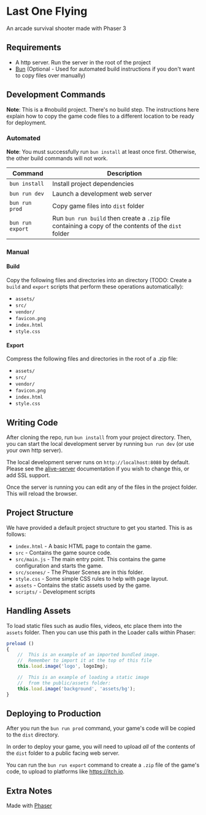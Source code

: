 # Last One Flying

An arcade survival shooter made with Phaser 3

## Requirements

- A http server. Run the server in the root of the project
- [Bun](https://bun.sh) (Optional - Used for automated build instructions if you don't want to copy files over manually)

## Development Commands

**Note**: This is a #nobuild project. There's no build step. The instructions here explain how to copy the game code files to a different location to
be ready for deployment.

### Automated

**Note**: You must successfully run `bun install` at least once first. Otherwise, the other build commands will not work.

| Command | Description |
|---------|-------------|
| `bun install` | Install project dependencies |
| `bun run dev` | Launch a development web server |
| `bun run prod` | Copy game files into `dist` folder |
| `bun run export` | Run `bun run build` then create a `.zip` file containing a copy of the contents of the `dist` folder |

### Manual

#### Build

Copy the following files and directories into an directory (TODO: Create a `build` and `export` scripts that perform these operations automatically):

- `assets/`
- `src/`
- `vendor/`
- `favicon.png`
- `index.html`
- `style.css`

#### Export

Compress the following files and directories in the root of a .zip file:

- `assets/`
- `src/`
- `vendor/`
- `favicon.png`
- `index.html`
- `style.css`

## Writing Code

After cloning the repo, run `bun install` from your project directory. Then, you can start the local development server by running `bun run dev` (or use your own http server).

The local development server runs on `http://localhost:8080` by default. Please see the [alive-server](https://github.com/ljcp/alive-server) documentation if you wish to change this, or add SSL support.

Once the server is running you can edit any of the files in the project folder. This will reload the browser.

## Project Structure

We have provided a default project structure to get you started. This is as follows:

- `index.html` - A basic HTML page to contain the game.
- `src` - Contains the game source code.
- `src/main.js` - The main entry point. This contains the game configuration and starts the game.
- `src/scenes/` - The Phaser Scenes are in this folder.
- `style.css` - Some simple CSS rules to help with page layout.
- `assets` - Contains the static assets used by the game.
- `scripts/` - Development scripts

## Handling Assets

To load static files such as audio files, videos, etc place them into the `assets` folder. Then you can use this path in the Loader calls within Phaser:

```js
preload ()
{
    //  This is an example of an imported bundled image.
    //  Remember to import it at the top of this file
    this.load.image('logo', logoImg);

    //  This is an example of loading a static image
    //  from the public/assets folder:
    this.load.image('background', 'assets/bg');
}
```

## Deploying to Production

After you run the `bun run prod` command, your game's code will be copied to the `dist` directory.

In order to deploy your game, you will need to upload *all* of the contents of the `dist` folder to a public facing web server.

You can run the `bun run export` command to create a `.zip` file of the game's code, to upload to platforms like https://itch.io.

## Extra Notes

Made with [Phaser](https://phaser.io)
